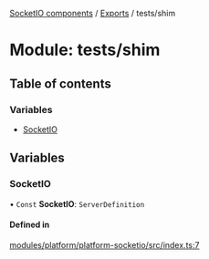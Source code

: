 [SocketIO components](../README.md) / [Exports](../modules.md) / tests/shim

# Module: tests/shim

## Table of contents

### Variables

- [SocketIO](#socketio)

## Variables

### SocketIO

• `Const` **SocketIO**: `ServerDefinition`

#### Defined in

[modules/platform/platform-socketio/src/index.ts:7](#L7)
